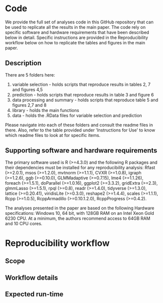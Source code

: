 # Code
We provide the full set of analyses code in this GitHub repository that can be used to replicate all the results in the main paper. The code rely on specific software and hardware requirements that have been described below in detail. Specific instructions are provided in the Reproducibility workflow below on how to replicate the tables and figures in the main paper.

## Description

There are 5 folders here:

1. variable selection - holds scripts that reproduce results in tables 2, 7 and figures 4,5
2. prediction - holds scripts that reproduce results in table 3 and figure 6
3. data processing and summary - holds scripts that reproduce table 5 and figures 2,7 and 8
4. library - holds the main functions
5. data - holds the .RData files for variable selection and prediction

Please navigate into each of these folders and consult the readme files in there. Also, refer to the table provided under 'Instructions for Use' to know which readme files to look at for specific items.


## Supporting software and hardware requirements 
The primary software used is R (>=4.3.0) and the following R packages and their dependencies must be installed for any reproducibility analysis: Rfast (>=2.0.1), msos (>=1.2.0), mvtnorm (>=1.1.1), CVXR (>=1.0.8), igraph (>=1.2.6), ggb (>=0.10.0), GLMMadaptive (>=0.7.15), lme4 (>=1.1.26), foreach (>=1.5.1), doParallel (>=1.0.16), ggplot2 (>=3.3.2), gridExtra (>=2.3), glmmLasso (>=1.5.1), rpql (>=0.8), readr (>=1.4.0), tidyverse (>=1.3.0), lattice (>=0.20.41), viridisLite (>=0.3.0), reshape2 (>=1.4.4), scales (>=1.1.1), Rcpp (>=1.0.5), RcppArmadillo (>=0.10.1.2.0), RcppProgress (>=0.4.2).

The analyses presented in the paper are based on the following Hardware specifications: Windows 10, 64 bit, with 128GB RAM on an Intel Xeon Gold 6230 CPU. At a minimum, the authors recommend access to 64GB RAM and 10 CPU cores.


# Reproducibility workflow


## Scope


## Workflow details


## Expected run-time
